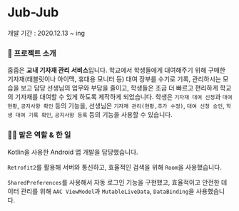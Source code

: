 # Jub-Jub
개발 기간 : 2020.12.13 ~ ing 

### 📖  프로젝트 소개

줍줍은 **교내 기자재 관리 서비스**입니다.
학교에서 학생들에게 대여해주기 위해 구매한 기자재(태블릿이나 아이맥, 휴대용 모니터 등) 대여 장부를 수기로 기록, 관리하시는 모습을 보고 
담당 선생님의 업무와 부담을 줄이고, 학생들은 조금 더 빠르고 편리하게 학교의 기자재를 대여할 수 있게 하도록 제작하게 되었습니다.
학생은 `기자재 대여 신청`과 `대여 현황`, `공지사항 확인` 등의 기능을,
선생님은 `기자재 관리(현황,추가 수정)`, `대여 신청 승인`, `학생 대여 기록 확인`, `공지사항 등록` 등의 기능을 사용할 수 있습니다.

### 👨‍💻  맡은 역할 & 한 일

Kotlin을 사용한 Android 앱 개발을 담당했습니다. 

`Retrofit2`를 활용해 서버와 통신하고, 효율적인 검색을 위해 `Room`을 사용했습니다.

`SharedPreferences`를 사용해서 자동 로그인 기능을 구현했고, 효율적이고 안전한 데이터 관리를 위해 `AAC ViewModel`과 `MutableLiveData`, `DataBinding`을 사용했습니다.
